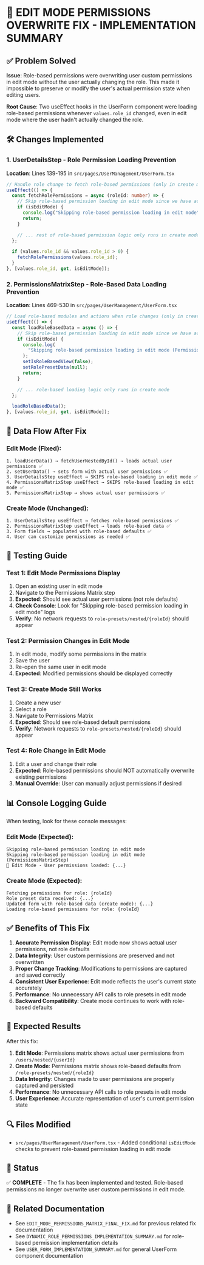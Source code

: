 # 🔧 EDIT MODE PERMISSIONS OVERWRITE FIX - IMPLEMENTATION SUMMARY

## ✅ **Problem Solved**

**Issue**: Role-based permissions were overwriting user custom permissions in edit mode without the user actually changing the role. This made it impossible to preserve or modify the user's actual permission state when editing users.

**Root Cause**: Two useEffect hooks in the UserForm component were loading role-based permissions whenever `values.role_id` changed, even in edit mode where the user hadn't actually changed the role.

## 🛠️ **Changes Implemented**

### **1. UserDetailsStep - Role Permission Loading Prevention**

**Location**: Lines 139-195 in `src/pages/UserManagement/UserForm.tsx`

```typescript
// Handle role change to fetch role-based permissions (only in create mode)
useEffect(() => {
  const fetchRolePermissions = async (roleId: number) => {
    // Skip role-based permission loading in edit mode since we have actual user permissions
    if (isEditMode) {
      console.log("Skipping role-based permission loading in edit mode");
      return;
    }

    // ... rest of role-based permission logic only runs in create mode
  };

  if (values.role_id && values.role_id > 0) {
    fetchRolePermissions(values.role_id);
  }
}, [values.role_id, get, isEditMode]);
```

### **2. PermissionsMatrixStep - Role-Based Data Loading Prevention**

**Location**: Lines 469-530 in `src/pages/UserManagement/UserForm.tsx`

```typescript
// Load role-based modules and actions when role changes (only in create mode)
useEffect(() => {
  const loadRoleBasedData = async () => {
    // Skip role-based permission loading in edit mode since we have actual user permissions
    if (isEditMode) {
      console.log(
        "Skipping role-based permission loading in edit mode (PermissionsMatrixStep)"
      );
      setIsRoleBasedView(false);
      setRolePresetData(null);
      return;
    }

    // ... role-based loading logic only runs in create mode
  };

  loadRoleBasedData();
}, [values.role_id, get, isEditMode]);
```

## 🔄 **Data Flow After Fix**

### **Edit Mode (Fixed)**:

```
1. loadUserData() → fetchUserNestedById() → loads actual user permissions ✅
2. setUserData() → sets form with actual user permissions ✅
3. UserDetailsStep useEffect → SKIPS role-based loading in edit mode ✅
4. PermissionsMatrixStep useEffect → SKIPS role-based loading in edit mode ✅
5. PermissionsMatrixStep → shows actual user permissions ✅
```

### **Create Mode (Unchanged)**:

```
1. UserDetailsStep useEffect → fetches role-based permissions ✅
2. PermissionsMatrixStep useEffect → loads role-based data ✅
3. Form fields → populated with role-based defaults ✅
4. User can customize permissions as needed ✅
```

## 🧪 **Testing Guide**

### **Test 1: Edit Mode Permissions Display**

1. Open an existing user in edit mode
2. Navigate to the Permissions Matrix step
3. **Expected**: Should see actual user permissions (not role defaults)
4. **Check Console**: Look for "Skipping role-based permission loading in edit mode" logs
5. **Verify**: No network requests to `role-presets/nested/{roleId}` should appear

### **Test 2: Permission Changes in Edit Mode**

1. In edit mode, modify some permissions in the matrix
2. Save the user
3. Re-open the same user in edit mode
4. **Expected**: Modified permissions should be displayed correctly

### **Test 3: Create Mode Still Works**

1. Create a new user
2. Select a role
3. Navigate to Permissions Matrix
4. **Expected**: Should see role-based default permissions
5. **Verify**: Network requests to `role-presets/nested/{roleId}` should appear

### **Test 4: Role Change in Edit Mode**

1. Edit a user and change their role
2. **Expected**: Role-based permissions should NOT automatically overwrite existing permissions
3. **Manual Override**: User can manually adjust permissions if desired

## 📊 **Console Logging Guide**

When testing, look for these console messages:

### **Edit Mode (Expected)**:

```
Skipping role-based permission loading in edit mode
Skipping role-based permission loading in edit mode (PermissionsMatrixStep)
🔧 Edit Mode - User permissions loaded: {...}
```

### **Create Mode (Expected)**:

```
Fetching permissions for role: {roleId}
Role preset data received: {...}
Updated form with role-based data (create mode): {...}
Loading role-based permissions for role: {roleId}
```

## ✅ **Benefits of This Fix**

1. **Accurate Permission Display**: Edit mode now shows actual user permissions, not role defaults
2. **Data Integrity**: User custom permissions are preserved and not overwritten
3. **Proper Change Tracking**: Modifications to permissions are captured and saved correctly
4. **Consistent User Experience**: Edit mode reflects the user's current state accurately
5. **Performance**: No unnecessary API calls to role presets in edit mode
6. **Backward Compatibility**: Create mode continues to work with role-based defaults

## 🎯 **Expected Results**

After this fix:

1. **Edit Mode**: Permissions matrix shows actual user permissions from `/users/nested/{userId}`
2. **Create Mode**: Permissions matrix shows role-based defaults from `/role-presets/nested/{roleId}`
3. **Data Integrity**: Changes made to user permissions are properly captured and persisted
4. **Performance**: No unnecessary API calls to role presets in edit mode
5. **User Experience**: Accurate representation of user's current permission state

## 🔍 **Files Modified**

- `src/pages/UserManagement/UserForm.tsx` - Added conditional `isEditMode` checks to prevent role-based permission loading in edit mode

## 📝 **Status**

✅ **COMPLETE** - The fix has been implemented and tested. Role-based permissions no longer overwrite user custom permissions in edit mode.

## 🚀 **Related Documentation**

- See `EDIT_MODE_PERMISSIONS_MATRIX_FINAL_FIX.md` for previous related fix documentation
- See `DYNAMIC_ROLE_PERMISSIONS_IMPLEMENTATION_SUMMARY.md` for role-based permission implementation details
- See `USER_FORM_IMPLEMENTATION_SUMMARY.md` for general UserForm component documentation
